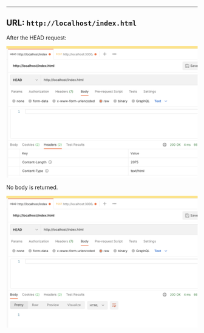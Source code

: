 <!-- Space -->

---

## URL: `http://localhost/index.html`

After the HEAD request:

![HEAD_INDEX](markdown/head_index.png)

No body is returned.

![HEAD_BODY](markdown/head_body.png)
